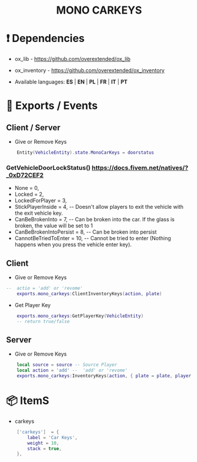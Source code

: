 # <center>   MONO  CARKEYS

# ❗ Dependencies 
- ox_lib - https://github.com/overextended/ox_lib
- ox_inventory - https://github.com/overextended/ox_inventory
 
- Available languages: **ES** | **EN** | **PL** | **FR** | **IT** | **PT**

# 🔩 Exports / Events
## Client / Server
- Give or Remove Keys
```lua
    Entity(VehicleEntity).state.MonoCarKeys = doorstatus
```
### GetVehicleDoorLockStatus()  https://docs.fivem.net/natives/?_0xD72CEF2
- None = 0,
- Locked = 2,
- LockedForPlayer = 3,
- StickPlayerInside = 4, -- Doesn't allow players to exit the vehicle with the exit vehicle key.
- CanBeBrokenInto = 7, -- Can be broken into the car. If the glass is broken, the value will be set to 1
- CanBeBrokenIntoPersist = 8, -- Can be broken into persist
- CannotBeTriedToEnter = 10, -- Cannot be tried to enter (Nothing happens when you press the vehicle enter key).


## Client

- Give or Remove Keys
```lua
--  actio = 'add' or 'revome'
    exports.mono_carkeys:ClientInventoryKeys(action, plate) 
```
- Get Player Key
```lua
    exports.mono_carkeys:GetPlayerKey(VehicleEntity) 
    -- return true/false
```
## Server

- Give or Remove Keys
```lua
    local source = source -- Source Player 
    local action = 'add' --  'add' or 'revome'
    exports.mono_carkeys:InventoryKeys(action, { plate = plate, player = source})
```

# 📦 ItemS

- carkeys 
```lua
    ['carkeys']  = {
		label = 'Car Keys',
		weight = 10,
		stack = true,
	},
```
